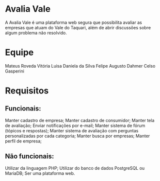 # Avalia Vale
A Avalia Vale é uma plataforma web segura que possibilita avaliar as empresas que atuam do Vale do Taquari, além de abrir discussões sobre algum problema não resolvido.

# Equipe
Mateus Roveda
Vitória Luisa
Daniela da Silva
Felipe Augusto Dahmer
Celso Gasperini

# Requisitos
## Funcionais:
Manter cadastro de empresa;
Manter cadastro de consumidor;
Manter tela de avaliação;
Enviar notificações por e-mail;
Manter sistema de fórum (tópicos e respostas);
Manter sistema de avaliação com perguntas personalizadas por cada categoria;
Manter busca por empresas;
Manter perfil de empresa;

## Não funcionais:
Utilizar da linguagem PHP;
Utilizar do banco de dados PostgreSQL ou MariaDB;
Ser uma plataforma web.

